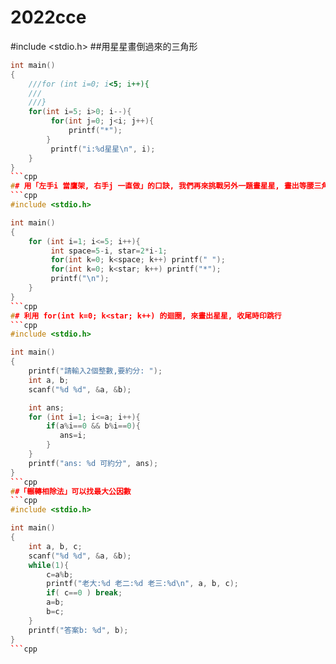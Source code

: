 # 2022cce

#include <stdio.h>
##用星星畫倒過來的三角形
```cpp
int main()
{
    ///for (int i=0; i<5; i++){
    ///
    ///}
    for(int i=5; i>0; i--){
         for(int j=0; j<i; j++){
             printf("*");
        }
         printf("i:%d星星\n", i);
    }
}
```cpp
## 用「左手i 當鷹架, 右手j 一直做」的口訣, 我們再來挑戰另外一題畫星星, 畫出等腰三角形
```cpp
#include <stdio.h>

int main()
{
    for (int i=1; i<=5; i++){
         int space=5-i, star=2*i-1;
         for(int k=0; k<space; k++) printf(" ");
         for(int k=0; k<star; k++) printf("*");
         printf("\n");
    }
}
```cpp
## 利用 for(int k=0; k<star; k++) 的迴圈, 來畫出星星, 收尾時印跳行
```cpp
#include <stdio.h>

int main()
{
    printf("請輸入2個整數,要約分: ");
    int a, b;
    scanf("%d %d", &a, &b);

    int ans;
    for (int i=1; i<=a; i++){
        if(a%i==0 && b%i==0){
           ans=i;
        }
    }
    printf("ans: %d 可約分", ans);
}
```cpp
##「輾轉相除法」可以找最大公因數
```cpp
#include <stdio.h>

int main()
{
    int a, b, c;
    scanf("%d %d", &a, &b);
    while(1){
        c=a%b;
        printf("老大:%d 老二:%d 老三:%d\n", a, b, c);
        if( c==0 ) break;
        a=b;
        b=c;
    }
    printf("答案b: %d", b);
}
```cpp
